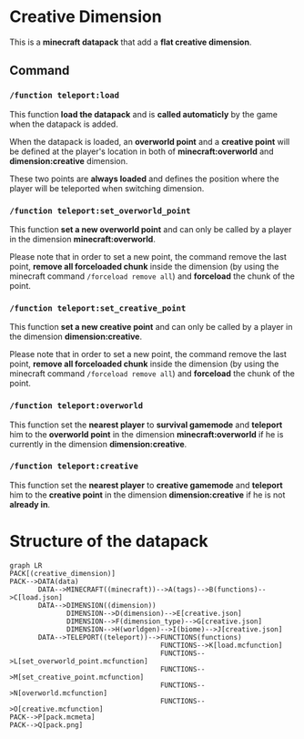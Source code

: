 # Creative Dimension
This is a **minecraft datapack** that add a **flat creative dimension**.



## Command
### `/function teleport:load`

This function **load the datapack** and is **called automaticly** by the game when the datapack is added.

When the datapack is loaded, an **overworld point** and a **creative point** will be defined at the player's location in both of **minecraft:overworld** and **dimension:creative** dimension.

These two points are **always loaded** and defines the position where the player will be teleported when switching dimension.


### `/function teleport:set_overworld_point`

This function **set a new overworld point** and can only be called by a player in the dimension **minecraft:overworld**.

Please note that in order to set a new point, the command remove the last point, **remove all forceloaded chunk** inside the dimension (by using the minecraft command `/forceload remove all`) and **forceload** the chunk of the point.


### `/function teleport:set_creative_point`

This function **set a new creative point** and can only be called by a player in the dimension **dimension:creative**.

Please note that in order to set a new point, the command remove the last point, **remove all forceloaded chunk** inside the dimension (by using the minecraft command `/forceload remove all`) and **forceload** the chunk of the point.


### `/function teleport:overworld`

This function set the **nearest player** to **survival gamemode** and **teleport** him to the **overworld point** in the dimension **minecraft:overworld** if he is currently in the dimension **dimension:creative**.


### `/function teleport:creative`

This function set the **nearest player** to **creative gamemode** and **teleport** him to the **creative point** in the dimension **dimension:creative** if he is not **already in**.


# Structure of the datapack

```mermaid
graph LR
PACK[(creative_dimension)]
PACK-->DATA(data)
       DATA-->MINECRAFT((minecraft))-->A(tags)-->B(functions)-->C[load.json]
       DATA-->DIMENSION((dimension))
              DIMENSION-->D(dimension)-->E[creative.json]
              DIMENSION-->F(dimension_type)-->G[creative.json]
              DIMENSION-->H(worldgen)-->I(biome)-->J[creative.json]
       DATA-->TELEPORT((teleport))-->FUNCTIONS(functions)
                                     FUNCTIONS-->K[load.mcfunction]
                                     FUNCTIONS-->L[set_overworld_point.mcfunction]
                                     FUNCTIONS-->M[set_creative_point.mcfunction]
                                     FUNCTIONS-->N[overworld.mcfunction]
                                     FUNCTIONS-->O[creative.mcfunction]
PACK-->P[pack.mcmeta]
PACK-->Q[pack.png]
```
